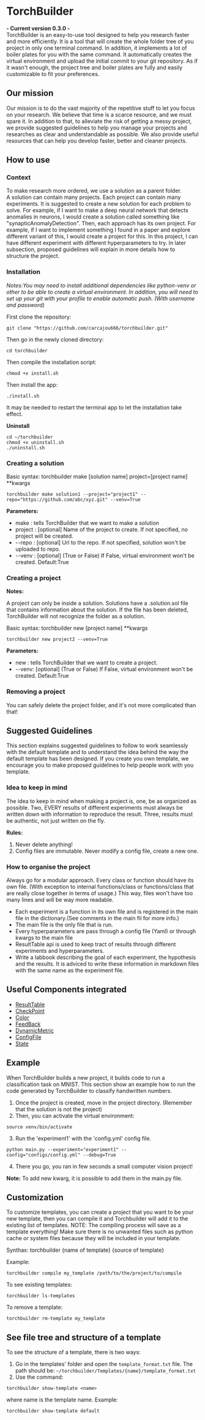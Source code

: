 # TorchBuilder
**- Current version 0.3.0 -**  
TorchBuilder is an easy-to-use tool designed to help you research faster and more efficiently.
It is a tool that will create the whole folder tree of you project in only one terminal 
command.  In addition, it implements a lot of boiler plates for you with the same command.
It automatically creates the virtual environment and upload the initial commit to your
git repository.  As if it wasn't enough, the project tree and boiler plates are fully and
easily customizable to fit your preferences.

## Our mission
Our mission is to do the vast majority of the repetitive stuff to let you 
focus on your research.  We believe that time is a scarce resource, and we 
must spare it.  In addition to that, to alleviate the risk of getting a 
messy project, we provide suggested guidelines to help you manage your projects
and researches as clear and understandable as possible.  We also provide
useful resources that can help you develop faster, better and cleaner projects.

## How to use
### Context
To make research more ordered, we use a solution as a parent folder.  
A solution can contain many projects.  Each project can contain many
experiments.  It is suggested to create a new solution for each problem
to solve.  For example, if I want to make a deep neural network that detects
anomalies in neurons, I would create a solution called something like 
"synapticAnomalyDetection".  Then, each approach has its own project.  For example,
if I want to implement something I found in a paper and explore different variant
of this, I would create a project for this.  In this project, I can have different 
experiment with different hyperparameters to try.  In later subsection,
proposed guidelines will explain in more details how to structure the project.

### Installation
*Notes:You may need to install additional dependencies like python-venv or other to be able to
create a virtual environment.  In addition, you will need to set up your git with your profile
to enable automatic push. (With username and password)*

First clone the repository:
```commandline
git clone "https://github.com/carcajou666/torchbuilder.git"
```
Then go in the newly cloned directory:
```commandline
cd torchbuilder
```
Then compile the installation script:
```commandline
chmod +x install.sh
```
Then install the app:
```commandline
./install.sh
```
It may be needed to restart the terminal app to let the installation take effect.

**Uninstall**
```commandline
cd ~/torchbuilder
chmod +x uninstall.sh
./uninstall.sh
```

### Creating a solution
Basic syntax: torchbuilder make [solution name] project=[project name] **kwargs
```commandline
torchbuilder make solution1 --project="project1" --repo="https://github.com/abc/xyz.git" --venv=True
```
**Parameters:**
- make : tells TorchBuilder that we want to make a solution
- project : [optional] Name of the project to create.  If not specified, no project will be created.
- --repo : [optional] Url to the repo.  If not specified, solution won't be uploaded to repo.
- --venv : [optional] (True or False) If False, virtual environment won't be created.  Default:True

### Creating a project
**Notes:**

A project can only be inside a solution.  Solutions have a .solution.sol file that contains information
about the solution.  If the file has been deleted,  TorchBuilder will not recognize the folder as a 
solution. 

Basic syntax: torchbuilder new [project name] **kwargs
```commandline
torchbuilder new project2 --venv=True 
```
**Parameters:**
- new : tells TorchBuilder that we want to create a project.
- --venv: [optional] (True or False) If False, virtual environment won't be created.  Default:True

### Removing a project
You can safely delete the project folder, and it's not more complicated than that!

## Suggested Guidelines
This section explains suggested guidelines to follow to work seamlessly with the default template and to understand the 
idea behind the way the default template has been designed.  If you create you own template, we encourage you to make
proposed guidelines to help people work with you template.
### Idea to keep in mind
The idea to keep in mind when making a project is, one, be as organized as possible.  Two, EVERY results of
different experiments must always be written down with information to reproduce the result.  Three, results must be
authentic, not just written on the fly.

**Rules:**
1. Never delete anything!
2. Config files are immutable.  Never modify a config file, create a new one.

### How to organise the project
Always go for a modular approach.  Every class or function should have its own file. (With exception to internal 
functions/class or functions/class that are really close together in terms of usage.)  This way,
files won't have too many lines and will be way more readable.

- Each experiment is a function in its own file and is registered in the main file in the dictionary.(See comments in the main fil for more info.)
- The main file is the only file that is run.  
- Every hyperparameters are pass through a config file (Yaml) or through kwargs to the main file
- ResultTable api is used to keep tract of results through different experiments and hyperparameters.
- Write a labbook describing the goal of each experiment, the hypothesis and the results.  It is adviced
to write these information in markdown files with the same name as the experiment file.

## Useful Components integrated
- [ResultTable](Documentation/ResultTable.md)
- [CheckPoint](Documentation/CheckPoint.md)
- [Color](Documentation/Color.md)
- [FeedBack](Documentation/FeedBack.md)
- [DynamicMetric](Documentation/DynamicMetric.md)
- [ConfigFile](Documentation/ConfigFile.md)
- [State](Documentation/State.md)

## Example
When TorchBuilder builds a new project, it builds code to run a classification task on MNIST.
This section show an example how to run the code generated by TorchBuilder to classify handwritten numbers.

1. Once the project is created, move in the project directory.  (Remember that the solution is not the project)
2. Then, you can activate the virtual environment:
```commandline
source venv/bin/activate
```
3. Run the 'experiment1' with the 'config.yml' config file.
```commandline
python main.py --experiment="experiment1" --config="configs/config.yml" --debug=True
```
4. There you go, you ran in few seconds a small computer vision project!

**Note:**
To add new kwarg, it is possible to add them in the main.py file.

## Customization
To customize templates, you can create a project that you want to be your new template,
then you can compile it and Torchbuilder will add it to the existing list of templates.  NOTE: The compiling process
will save as a template everything!  Make sure there is no unwanted files such as python cache or
system files because they will be included in your template.

Synthax: torchbuilder {name of template} {source of template}

Example:
```commandline
torchbuilder compile my_template /path/to/the/project/to/compile
```

To see existing templates:
```commandline
torchbuilder ls-templates
```

To remove a template:
```commandline
torchbuilder rm-template my_template
```

## See file tree and structure of a template
To see the structure of a template, there is two ways:
1. Go in the templates' folder and open the ```template_format.txt``` file.  The path should be: ```~/torchbuilder/Templates/{name}/template_format.txt```
2. Use the command:
```commandline
torchbuilder show-template <name>
```
where name is the template name.
Example:
```commandline
torchbuilder show-template default
```
